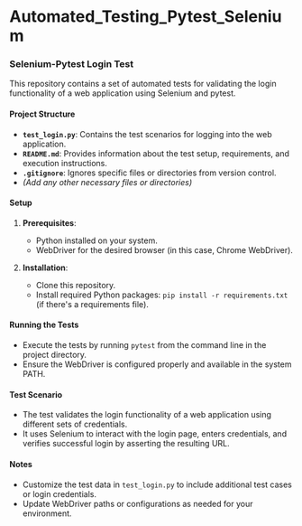 # Automated_Testing_Pytest_Selenium

### Selenium-Pytest Login Test

This repository contains a set of automated tests for validating the login functionality of a web application using Selenium and pytest.

#### Project Structure

- **`test_login.py`**: Contains the test scenarios for logging into the web application.
- **`README.md`**: Provides information about the test setup, requirements, and execution instructions.
- **`.gitignore`**: Ignores specific files or directories from version control.
- *(Add any other necessary files or directories)*

#### Setup

1. **Prerequisites**:
   - Python installed on your system.
   - WebDriver for the desired browser (in this case, Chrome WebDriver).
  
2. **Installation**:
   - Clone this repository.
   - Install required Python packages: `pip install -r requirements.txt` (if there's a requirements file).

#### Running the Tests

- Execute the tests by running `pytest` from the command line in the project directory.
- Ensure the WebDriver is configured properly and available in the system PATH.

#### Test Scenario
- The test validates the login functionality of a web application using different sets of credentials.
- It uses Selenium to interact with the login page, enters credentials, and verifies successful login by asserting the resulting URL.

#### Notes
- Customize the test data in `test_login.py` to include additional test cases or login credentials.
- Update WebDriver paths or configurations as needed for your environment.

